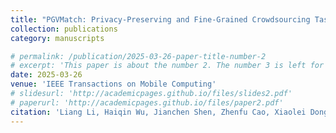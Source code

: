 ```yaml
---
title: "PGVMatch: Privacy-Preserving and Fine-Grained Crowdsourcing Task Matching with Lightweight On-Chain Public Verifiability (CCF A, accepted)"
collection: publications
category: manuscripts

# permalink: /publication/2025-03-26-paper-title-number-2
# excerpt: 'This paper is about the number 2. The number 3 is left for future work.'
date: 2025-03-26
venue: 'IEEE Transactions on Mobile Computing'
# slidesurl: 'http://academicpages.github.io/files/slides2.pdf'
# paperurl: 'http://academicpages.github.io/files/paper2.pdf'
citation: 'Liang Li, Haiqin Wu, Jianchen Shen, Zhenfu Cao, Xiaolei Dong. PGVMatch: Privacy-Preserving and Fine-Grained Crowdsourcing Task Matching with Lightweight On-Chain Public Verifiability. IEEE Transactions on Mobile Computing, 2025.'
---
```



